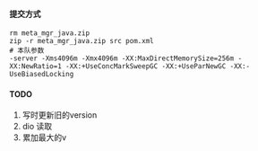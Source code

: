  #### 提交方式

```shell
rm meta_mgr_java.zip
zip -r meta_mgr_java.zip src pom.xml
# 本队参数
-server -Xms4096m -Xmx4096m -XX:MaxDirectMemorySize=256m -XX:NewRatio=1 -XX:+UseConcMarkSweepGC -XX:+UseParNewGC -XX:-UseBiasedLocking
```

#### TODO

1. 写时更新旧的version 
2. dio 读取
3. 累加最大的v

